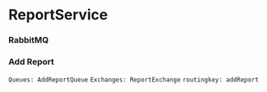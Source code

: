 # ReportService

### RabbitMQ

### Add Report
`Queues: AddReportQueue`
`Exchanges: ReportExchange`
`routingkey: addReport`
